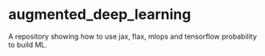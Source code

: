 # augmented_deep_learning
A repository showing how to use jax, flax, mlops and tensorflow probability to build ML.
